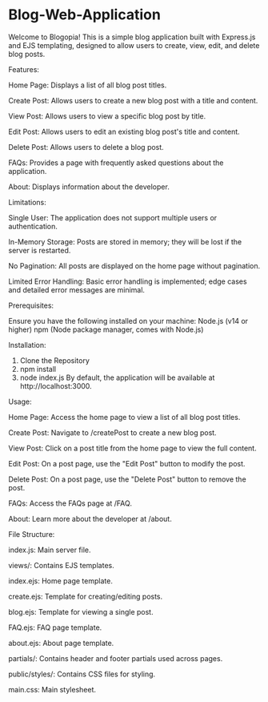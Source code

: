 # Blog-Web-Application

Welcome to Blogopia! This is a simple blog application built with Express.js and EJS templating, designed to allow users to create, view, edit, and delete blog posts.

Features:

Home Page: Displays a list of all blog post titles.

Create Post: Allows users to create a new blog post with a title and content.

View Post: Allows users to view a specific blog post by title.

Edit Post: Allows users to edit an existing blog post's title and content.

Delete Post: Allows users to delete a blog post.

FAQs: Provides a page with frequently asked questions about the application.

About: Displays information about the developer.

Limitations:

Single User: The application does not support multiple users or authentication.

In-Memory Storage: Posts are stored in memory; they will be lost if the server is restarted.

No Pagination: All posts are displayed on the home page without pagination.

Limited Error Handling: Basic error handling is implemented; edge cases and detailed error messages are minimal.

Prerequisites:

Ensure you have the following installed on your machine:
Node.js (v14 or higher)
npm (Node package manager, comes with Node.js)

Installation:

1. Clone the Repository
2. npm install
3. node index.js
By default, the application will be available at http://localhost:3000.

Usage:

Home Page: Access the home page to view a list of all blog post titles.

Create Post: Navigate to /createPost to create a new blog post.

View Post: Click on a post title from the home page to view the full content.

Edit Post: On a post page, use the "Edit Post" button to modify the post.

Delete Post: On a post page, use the "Delete Post" button to remove the post.

FAQs: Access the FAQs page at /FAQ.

About: Learn more about the developer at /about.

File Structure:

index.js: Main server file.

views/: Contains EJS templates.

index.ejs: Home page template.

create.ejs: Template for creating/editing posts.

blog.ejs: Template for viewing a single post.

FAQ.ejs: FAQ page template.

about.ejs: About page template.

partials/: Contains header and footer partials used across pages.

public/styles/: Contains CSS files for styling.

main.css: Main stylesheet.
